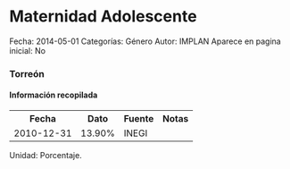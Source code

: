 Maternidad Adolescente
=====

Fecha: 2014-05-01
Categorías: Género
Autor: IMPLAN
Aparece en pagina inicial: No

### Torreón

#### Información recopilada

<table class="table table-hover table-bordered">
  <tr><th>Fecha</th><th>Dato</th><th>Fuente</th><th>Notas</th></tr>
  <tr><td>2010-12-31</td><td>13.90%</td><td>INEGI</td><td></td></tr>
</table>

Unidad: Porcentaje.
